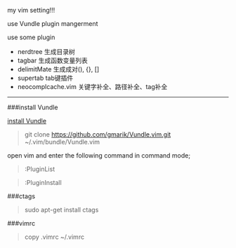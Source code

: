 my vim setting!!!

use Vundle plugin mangerment

use some plugin

* nerdtree 生成目录树
* tagbar   生成函数变量列表
* delimitMate 生成成对(), {}, []
* supertab tab键插件
* neocomplcache.vim 关键字补全、路径补全、tag补全

-------

###install Vundle 

[install Vundle](http://tianer1123.github.io/2014/12/04/Vundle.html)

> git clone https://github.com/gmarik/Vundle.vim.git ~/.vim/bundle/Vundle.vim

open vim and enter the following command in command mode;

> :PluginList

> :PluginInstall

###ctags

> sudo apt-get install ctags

###vimrc

> copy .vimrc ~/.vimrc



